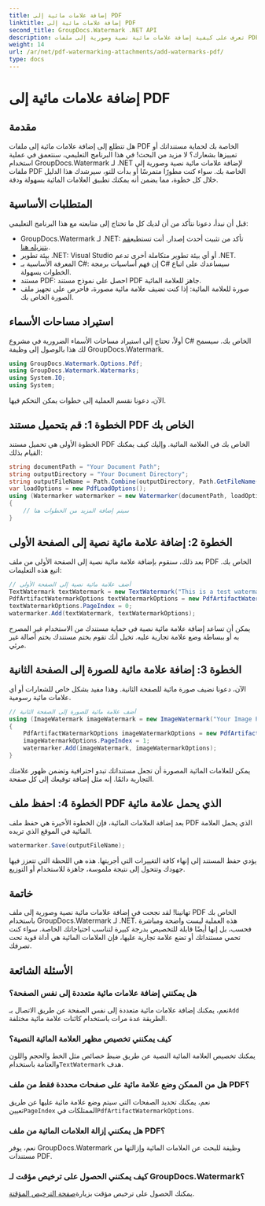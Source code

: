 ```yaml
---
title: إضافة علامات مائية إلى PDF
linktitle: إضافة علامات مائية إلى PDF
second_title: GroupDocs.Watermark .NET API
description: تعرف على كيفية إضافة علامات مائية نصية وصورية إلى ملفات PDF الخاصة بك باستخدام GroupDocs.Watermark لـ .NET من خلال دليلنا الشامل خطوة بخطوة.
weight: 14
url: /ar/net/pdf-watermarking-attachments/add-watermarks-pdf/
type: docs
---
```

# إضافة علامات مائية إلى PDF

## مقدمة
هل تتطلع إلى إضافة علامات مائية إلى ملفات PDF الخاصة بك لحماية مستنداتك أو تمييزها بشعارك؟ لا مزيد من البحث! في هذا البرنامج التعليمي، سنتعمق في عملية استخدام GroupDocs.Watermark لـ .NET لإضافة علامات مائية نصية وصورية إلى ملفات PDF الخاصة بك. سواء كنت مطورًا متمرسًا أو بدأت للتو، سيرشدك هذا الدليل خلال كل خطوة، مما يضمن أنه يمكنك تطبيق العلامات المائية بسهولة ودقة.
## المتطلبات الأساسية
قبل أن نبدأ، دعونا نتأكد من أن لديك كل ما تحتاج إلى متابعته مع هذا البرنامج التعليمي:
-  GroupDocs.Watermark لـ .NET: تأكد من تثبيت أحدث إصدار. أنت تستطيع[قم بتنزيله هنا](https://releases.groupdocs.com/Watermark/net/).
- بيئة تطوير .NET: Visual Studio أو أي بيئة تطوير متكاملة أخرى تدعم .NET.
- المعرفة الأساسية بـ C#: إن فهم أساسيات برمجة C# سيساعدك على اتباع الخطوات بسهولة.
- مستند PDF: احصل على نموذج مستند PDF جاهز للعلامة المائية.
- صورة للعلامة المائية: إذا كنت تضيف علامة مائية مصورة، فاحرص على تجهيز ملف الصورة الخاص بك.
## استيراد مساحات الأسماء
أولاً، تحتاج إلى استيراد مساحات الأسماء الضرورية في مشروع C# الخاص بك. سيسمح لك هذا بالوصول إلى وظيفة GroupDocs.Watermark.
```csharp
using GroupDocs.Watermark.Options.Pdf;
using GroupDocs.Watermark.Watermarks;
using System.IO;
using System;
```
الآن، دعونا نقسم العملية إلى خطوات يمكن التحكم فيها.
## الخطوة 1: قم بتحميل مستند PDF الخاص بك
الخطوة الأولى هي تحميل مستند PDF الخاص بك في العلامة المائية. وإليك كيف يمكنك القيام بذلك:
```csharp
string documentPath = "Your Document Path";
string outputDirectory = "Your Document Directory";
string outputFileName = Path.Combine(outputDirectory, Path.GetFileName(documentPath));
var loadOptions = new PdfLoadOptions();
using (Watermarker watermarker = new Watermarker(documentPath, loadOptions))
{
    // سيتم إضافة المزيد من الخطوات هنا
}
```
## الخطوة 2: إضافة علامة مائية نصية إلى الصفحة الأولى
بعد ذلك، سنقوم بإضافة علامة مائية نصية إلى الصفحة الأولى من ملف PDF الخاص بك. اتبع هذه التعليمات:
```csharp
// أضف علامة مائية نصية إلى الصفحة الأولى
TextWatermark textWatermark = new TextWatermark("This is a test watermark", new Font("Arial", 8));
PdfArtifactWatermarkOptions textWatermarkOptions = new PdfArtifactWatermarkOptions();
textWatermarkOptions.PageIndex = 0;
watermarker.Add(textWatermark, textWatermarkOptions);
```

يمكن أن تساعد إضافة علامة مائية نصية في حماية مستندك من الاستخدام غير المصرح به أو ببساطة وضع علامة تجارية عليه. تخيل أنك تقوم بختم مستندك بختم أصالة غير مرئي.
## الخطوة 3: إضافة علامة مائية للصورة إلى الصفحة الثانية
الآن، دعونا نضيف صورة مائية للصفحة الثانية. وهذا مفيد بشكل خاص للشعارات أو أي علامات مائية رسومية.
```csharp
// أضف علامة مائية للصورة إلى الصفحة الثانية
using (ImageWatermark imageWatermark = new ImageWatermark("Your Image Path"))
{
    PdfArtifactWatermarkOptions imageWatermarkOptions = new PdfArtifactWatermarkOptions();
    imageWatermarkOptions.PageIndex = 1;
    watermarker.Add(imageWatermark, imageWatermarkOptions);
}
```

يمكن للعلامات المائية المصورة أن تجعل مستنداتك تبدو احترافية وتضمن ظهور علامتك التجارية دائمًا. إنه مثل إضافة توقيعك إلى كل صفحة.
## الخطوة 4: احفظ ملف PDF الذي يحمل علامة مائية
بعد إضافة العلامات المائية، فإن الخطوة الأخيرة هي حفظ ملف PDF الذي يحمل العلامة المائية في الموقع الذي تريده.
```csharp
watermarker.Save(outputFileName);
```
يؤدي حفظ المستند إلى إنهاء كافة التغييرات التي أجريتها. هذه هي اللحظة التي تتعزز فيها جهودك وتتحول إلى نتيجة ملموسة، جاهزة للاستخدام أو التوزيع.
## خاتمة
تهانينا! لقد نجحت في إضافة علامات مائية نصية وصورية إلى ملف PDF الخاص بك باستخدام GroupDocs.Watermark لـ .NET. هذه العملية ليست واضحة ومباشرة فحسب، بل إنها أيضًا قابلة للتخصيص بدرجة كبيرة لتناسب احتياجاتك الخاصة. سواء كنت تحمي مستنداتك أو تضع علامة تجارية عليها، فإن العلامات المائية هي أداة قوية تحت تصرفك.
## الأسئلة الشائعة
### هل يمكنني إضافة علامات مائية متعددة إلى نفس الصفحة؟
 نعم، يمكنك إضافة علامات مائية متعددة إلى نفس الصفحة عن طريق الاتصال بـ`Add` الطريقة عدة مرات باستخدام كائنات علامة مائية مختلفة.
### كيف يمكنني تخصيص مظهر العلامة المائية النصية؟
 يمكنك تخصيص العلامة المائية النصية عن طريق ضبط خصائص مثل الخط والحجم واللون والعتامة باستخدام`TextWatermark` هدف.
### هل من الممكن وضع علامة مائية على صفحات محددة فقط من ملف PDF؟
 نعم، يمكنك تحديد الصفحات التي سيتم وضع علامة مائية عليها عن طريق تعيين`PageIndex` الممتلكات في`PdfArtifactWatermarkOptions`.
### هل يمكنني إزالة العلامات المائية من ملف PDF؟
نعم، يوفر GroupDocs.Watermark وظيفة للبحث عن العلامات المائية وإزالتها من مستندات PDF.
### كيف يمكنني الحصول على ترخيص مؤقت لـ GroupDocs.Watermark؟
يمكنك الحصول على ترخيص مؤقت بزيارة[صفحة الترخيص المؤقتة](https://purchase.groupdocs.com/temporary-license/).